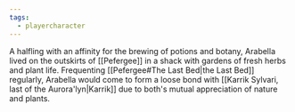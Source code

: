 ```yaml
---
tags:
  - playercharacter
---
```

A halfling with an affinity for the brewing of potions and botany, Arabella lived on the outskirts of [[Pefergee]] in a shack with gardens of fresh herbs and plant life. Frequenting [[Pefergee#The Last Bed|the Last Bed]] regularly, Arabella would come to form a loose bond with [[Karrik Sylvari, last of the Aurora'lyn|Karrik]] due to both's mutual appreciation of nature and plants.
